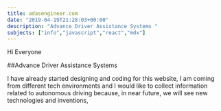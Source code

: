 ```yaml
---
title: adasengineer.com
date: "2019-04-19T21:28:03+00:00"
description: "Advance Driver Assistance Systems "
subjects: ["info","javascript","react","mdx"]
---
```



Hi Everyone 

##Advance Driver Assistance Systems 

 I have already started designing  and coding for this website, I am coming from different tech environments and I would like to collect information related to autonomous driving because, in near future, we will see new technologies and inventions, 

   






